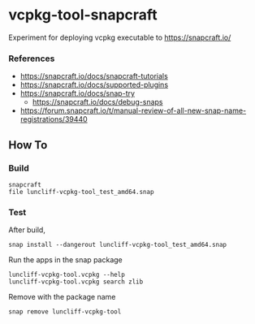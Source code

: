 # vcpkg-tool-snapcraft

Experiment for deploying vcpkg executable to https://snapcraft.io/

### References

* https://snapcraft.io/docs/snapcraft-tutorials
* https://snapcraft.io/docs/supported-plugins
* https://snapcraft.io/docs/snap-try
   * https://snapcraft.io/docs/debug-snaps
* https://forum.snapcraft.io/t/manual-review-of-all-new-snap-name-registrations/39440

## How To

### Build

```
snapcraft
file luncliff-vcpkg-tool_test_amd64.snap
```

### Test

After build,

```
snap install --dangerout luncliff-vcpkg-tool_test_amd64.snap
```

Run the apps in the snap package

```
luncliff-vcpkg-tool.vcpkg --help
luncliff-vcpkg-tool.vcpkg search zlib
```

Remove with the package name

```
snap remove luncliff-vcpkg-tool
```

